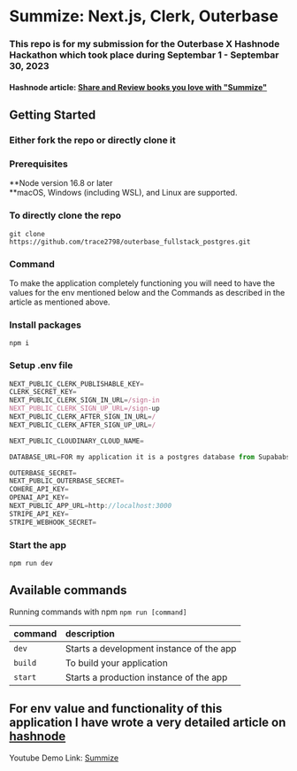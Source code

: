 # Summize: Next.js, Clerk, Outerbase

### This repo is for my submission for the Outerbase X Hashnode Hackathon which took place during Septembar 1 - Septembar 30, 2023

#### Hashnode article: [Share and Review books you love with "Summize"](https://shreyas-chaliha.hashnode.dev/share-and-review-books-you-love-with-summize)

## Getting Started

### Either fork the repo or directly clone it

### Prerequisites

**Node version 16.8 or later  
**macOS, Windows (including WSL), and Linux are supported.

### To directly clone the repo

```shell
git clone https://github.com/trace2798/outerbase_fullstack_postgres.git
```

### Command

To make the application completely functioning you will need to have the values for the env mentioned below and the Commands as described in the article as mentioned above.

### Install packages

```shell
npm i
```

### Setup .env file

```js
NEXT_PUBLIC_CLERK_PUBLISHABLE_KEY=
CLERK_SECRET_KEY=
NEXT_PUBLIC_CLERK_SIGN_IN_URL=/sign-in
NEXT_PUBLIC_CLERK_SIGN_UP_URL=/sign-up
NEXT_PUBLIC_CLERK_AFTER_SIGN_IN_URL=/
NEXT_PUBLIC_CLERK_AFTER_SIGN_UP_URL=/

NEXT_PUBLIC_CLOUDINARY_CLOUD_NAME=

DATABASE_URL=FOR my application it is a postgres database from Supababse.

OUTERBASE_SECRET=
NEXT_PUBLIC_OUTERBASE_SECRET=
COHERE_API_KEY=
OPENAI_API_KEY=
NEXT_PUBLIC_APP_URL=http://localhost:3000
STRIPE_API_KEY=
STRIPE_WEBHOOK_SECRET=
```

### Start the app

```shell
npm run dev
```

## Available commands

Running commands with npm `npm run [command]`

| command | description                              |
| :------ | :--------------------------------------- |
| `dev`   | Starts a development instance of the app |
| `build` | To build your application                |
| `start` | Starts a production instance of the app  |

## For env value and functionality of this application I have wrote a very detailed article on [hashnode](https://shreyas-chaliha.hashnode.dev/share-your-milestones-and-memories-with-post-it)

Youtube Demo Link: [Summize](https://youtu.be/mJCZH2zumqk)
